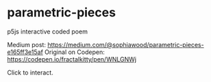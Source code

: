 # parametric-pieces
p5js interactive coded poem

Medium post: https://medium.com/@sophiawood/parametric-pieces-e165ff3e15af
Original on Codepen: https://codepen.io/fractalkitty/pen/WNLGNWj

Click to interact.
